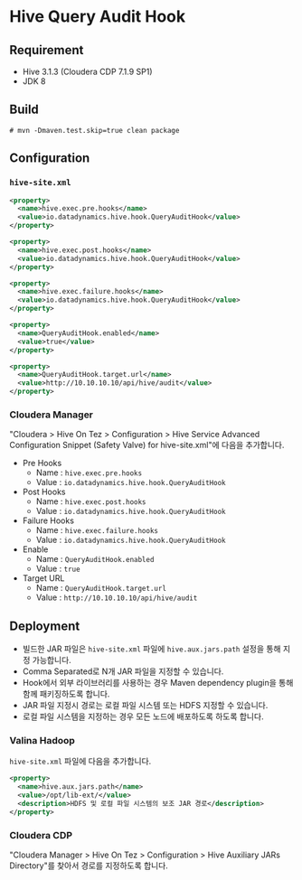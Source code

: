 # Hive Query Audit Hook

## Requirement

* Hive 3.1.3 (Cloudera CDP 7.1.9 SP1)
* JDK 8

## Build

```
# mvn -Dmaven.test.skip=true clean package
```

## Configuration

### `hive-site.xml`

```xml
<property>
  <name>hive.exec.pre.hooks</name>
  <value>io.datadynamics.hive.hook.QueryAuditHook</value> 
</property>

<property>
  <name>hive.exec.post.hooks</name>
  <value>io.datadynamics.hive.hook.QueryAuditHook</value>
</property>

<property>
  <name>hive.exec.failure.hooks</name>
  <value>io.datadynamics.hive.hook.QueryAuditHook</value>
</property>

<property>
  <name>QueryAuditHook.enabled</name>
  <value>true</value>
</property>

<property>
  <name>QueryAuditHook.target.url</name>
  <value>http://10.10.10.10/api/hive/audit</value>
</property>
```

### Cloudera Manager

"Cloudera > Hive On Tez > Configuration > Hive Service Advanced Configuration Snippet (Safety Valve) for hive-site.xml"에 다음을 추가합니다.

* Pre Hooks
  * Name : `hive.exec.pre.hooks`
  * Value : `io.datadynamics.hive.hook.QueryAuditHook`
* Post Hooks
  * Name : `hive.exec.post.hooks`
  * Value : `io.datadynamics.hive.hook.QueryAuditHook`
* Failure Hooks
  * Name : `hive.exec.failure.hooks`
  * Value : `io.datadynamics.hive.hook.QueryAuditHook`
* Enable
  * Name : `QueryAuditHook.enabled`
  * Value : `true`
* Target URL
  * Name : `QueryAuditHook.target.url` 
  * Value : `http://10.10.10.10/api/hive/audit`

## Deployment

* 빌드한 JAR 파일은 `hive-site.xml` 파일에  `hive.aux.jars.path` 설정을 통해 지정 가능합니다.
* Comma Separated로 N개 JAR 파일을 지정할 수 있습니다.
* Hook에서 외부 라이브러리를 사용하는 경우 Maven dependency plugin을 통해 함께 패키징하도록 합니다.
* JAR 파일 지정시 경로는 로컬 파일 시스템 또는 HDFS 지정할 수 있습니다.
* 로컬 파일 시스템을 지정하는 경우 모든 노드에 배포하도록 하도록 합니다.

### Valina Hadoop

`hive-site.xml` 파일에 다음을 추가합니다.

```xml
<property>
  <name>hive.aux.jars.path</name>
  <value>/opt/lib-ext/</value>
  <description>HDFS 및 로컬 파일 시스템의 보조 JAR 경로</description>
</property>
```

### Cloudera CDP

"Cloudera Manager > Hive On Tez > Configuration > Hive Auxiliary JARs Directory"를 찾아서 경로를 지정하도록 합니다.
